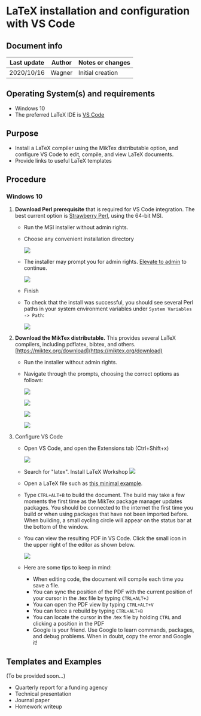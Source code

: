 # LaTeX installation and configuration with VS Code

## Document info

| Last update | Author         | Notes or changes                    |
|-------------|----------------|-------------------------------------|
| 2020/10/16  | Wagner         | Initial creation                    |


## Operating System(s) and requirements
* Windows 10
* The preferred LaTeX IDE is [VS Code](https://github.com/mjwagner2/esolab/blob/main/vscode/vscode.md)

## Purpose
* Install a LaTeX compiler using the MikTex distributable option, and configure VS Code to edit, compile, and view LaTeX documents.
* Provide links to useful LaTeX templates

## Procedure

### Windows 10

1. **Download Perl prerequisite** that is required for VS Code integration. The best current option is [Strawberry Perl](http://strawberryperl.com/), using the 64-bit MSI.
    * Run the MSI installer without admin rights. 
    * Choose any convenient installation directory

        ![](./image_001.png)

    * The installer may prompt you for admin rights. [Elevate to admin]() to continue.
    
        ![](./image_002.png)

    * Finish

    * To check that the install was successful, you should see several Perl paths in your system environment variables under `System Variables -> Path`:
    
        ![](./image_003.png)

2. **Download the MikTex distributable.** This provides several LaTeX compilers, including pdflatex, bibtex, and others. 
    [https://miktex.org/download](https://miktex.org/download)

    * Run the installer without admin rights.

    * Navigate through the prompts, choosing the correct options as follows:
    
        ![](./image_005.png)
        
        ![](./image_006.png)
        
        ![](./image_007.png)
        
        ![](./image_008.png)

3. Configure VS Code
    * Open VS Code, and open the Extensions tab (Ctrl+Shift+x)
    
        ![](./image_009.png)

    * Search for "latex". Install LaTeX Workshop
        ![](./image_010.png)

    * Open a LaTeX file such as [this minimal example](https://github.com/mjwagner2/esolab/blob/main/latex/mwe.tex). 

    * Type ``CTRL+ALT+B`` to build the document. The build may take a few moments the first time as the MikTex package manager updates packages. You should be connected to the internet the first time you build or when using packages that have not been imported before. When building, a small cycling circle will appear on the status bar at the bottom of the window.

    * You can view the resulting PDF in VS Code. Click the small icon in the upper right of the editor as shown below.
    
        ![](./image_011.png)

    * Here are some tips to keep in mind:
        * When editing code, the document will compile each time you save a file.
        * You can sync the position of the PDF with the current position of your cursor in the .tex file by typing ``CTRL+ALT+J``
        * You can open the PDF view by typing ``CTRL+ALT+V``
        * You can force a rebuild by typing ``CTRL+ALT+B``
        * You can locate the cursor in the .tex file by holding ``CTRL`` and clicking a position in the PDF
        * Google is your friend. Use Google to learn commands, packages, and debug problems. When in doubt, copy the error and Google it!

## Templates and Examples

(To be provided soon...)

* Quarterly report for a funding agency
* Technical presentation
* Journal paper
* Homework writeup
